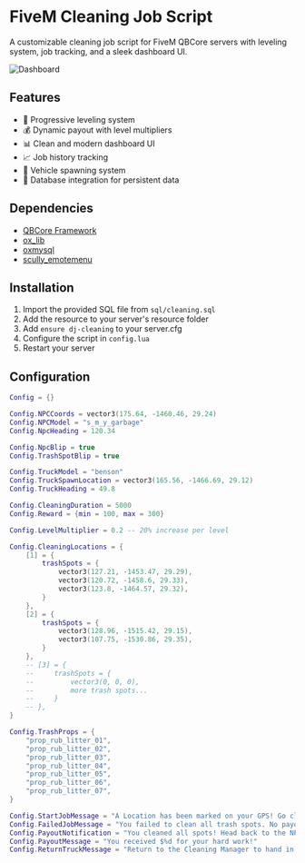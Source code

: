 # FiveM Cleaning Job Script

A customizable cleaning job script for FiveM QBCore servers with leveling system, job tracking, and a sleek dashboard UI.

![Dashboard](https://github.com/user-attachments/assets/8adb0cf1-33a5-416d-bfa1-edb3126a273a)

## Features
- 🎯 Progressive leveling system
- 💰 Dynamic payout with level multipliers
- 📊 Clean and modern dashboard UI
- 📈 Job history tracking
- 🚛 Vehicle spawning system
- 💾 Database integration for persistent data

## Dependencies
- [QBCore Framework](https://github.com/qbcore-framework)
- [ox_lib](https://github.com/overextended/ox_lib)
- [oxmysql](https://github.com/overextended/oxmysql)
- [scully_emotemenu](https://github.com/Scullyy/scully_emotemenu)

## Installation
1. Import the provided SQL file from `sql/cleaning.sql`
2. Add the resource to your server's resource folder
3. Add `ensure dj-cleaning` to your server.cfg
4. Configure the script in `config.lua`
5. Restart your server

## Configuration
```lua
Config = {}

Config.NPCCoords = vector3(175.64, -1460.46, 29.24)
Config.NPCModel = "s_m_y_garbage"
Config.NpcHeading = 120.34

Config.NpcBlip = true
Config.TrashSpotBlip = true

Config.TruckModel = "benson"
Config.TruckSpawnLocation = vector3(165.56, -1466.69, 29.12)
Config.TruckHeading = 49.8

Config.CleaningDuration = 5000
Config.Reward = {min = 100, max = 300}

Config.LevelMultiplier = 0.2 -- 20% increase per level

Config.CleaningLocations = {
    [1] = {
        trashSpots = {
            vector3(127.21, -1453.47, 29.29),
            vector3(120.72, -1458.6, 29.33),
            vector3(123.8, -1464.57, 29.32),
        }
    },
    [2] = {
        trashSpots = {
            vector3(128.96, -1515.42, 29.15),
            vector3(107.75, -1530.86, 29.35),
        }
    },
    -- [3] = {
    --     trashSpots = {
    --         vector3(0, 0, 0),
    --         more trash spots...
    --     }
    -- },
}

Config.TrashProps = {
    "prop_rub_litter_01",
    "prop_rub_litter_02",
    "prop_rub_litter_03",
    "prop_rub_litter_04",
    "prop_rub_litter_05",
    "prop_rub_litter_06",
    "prop_rub_litter_07",
}

Config.StartJobMessage = "A Location has been marked on your GPS! Go clean!"
Config.FailedJobMessage = "You failed to clean all trash spots. No payout for you."
Config.PayoutNotification = "You cleaned all spots! Head back to the NPC to collect your payout."
Config.PayoutMessage = "You received $%d for your hard work!"
Config.ReturnTruckMessage = "Return to the Cleaning Manager to hand in your truck and end the job."

```
